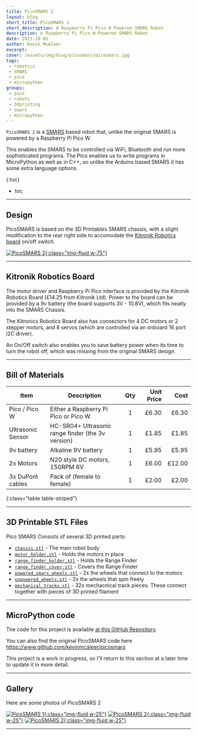 ```yaml
---
title: PicoSMARS 2
layout: blog
short_title: PicoSMARS 2
short_description: A Raspberry Pi Pico W Powered SMARS Robot
description: A Raspberry Pi Pico W Powered SMARS Robot
date: 2023-10-05
author: Kevin McAleer
excerpt: 
cover: /assets/img/blog/picosmars/picosmars.jpg
tags:
 - robotics
 - SMARS
 - pico
 - micropython
groups:
 - pico
 - robots
 - 3dprinting
 - smars
 - micropython
---
```


`PicoSMARS 2` is a [SMARS](/smars) based robot that, unlike the original SMARS is powered by a Raspberry Pi Pico W.

This enables the SMARS to be controlled via WiFi, Bluetooth and run more sophisticated programs. The Pico enables us to write programs in MicroPython as well as in C++, so unlike the Arduino based SMARS it has some extra language options.

{:toc}
* toc

---

## Design

PicoSMARS is based on the 3D Printables SMARS chassis, with a slight modification to the rear right side to accomodate the [Kitronik Robotics board](https://kitronik.co.uk/products/5329-kitronik-compact-robotics-board-for-raspberry-pi-pico?_pos=2&_sid=62e580e2a&_ss=r) on/off switch.

[![PicoSMARS 2](/assets/img/blog/picosmars/picosmars.jpg){:class="img-fluid w-75"}](/assets/img/blog/picosmars/picosmars.jpg)

---

## Kitronik Robotics Board

The motor driver and Raspberry Pi Pico interface is provided by the Kitronik Robotics Board (£14.25 from Kitronik Ltd). Power to the board can be provided by a 9v battery (the board supports 3V - 10.8V), which fits neatly into the SMARS Chassis.

The Kitronics Robotics Board also has connectors for 4 DC motors or 2 stepper motors, and 8 servos (which are controlled via an onboard 16 port I2C driver).

An On/Off switch also enables you to save battery power when its time to turn the robot off, which was missing from the original SMARS design.

---

## Bill of Materials

Item              | Description                                       | Qty | Unit Price |   Cost
------------------|---------------------------------------------------|:---:|-----------:|------:
Pico / Pico W     | Either a Raspberry Pi Pico or Pico W              |  1  |      £6.30 |  £6.30
Ultrasonic Sensor | HC-SR04+ Ultrasonic range finder (the 3v version) |  1  |      £1.85 |  £1.85
9v battery        | Alkaline 9V battery                               |  1  |      £5.95 |  £5.95
2x Motors         | N20 style DC motors, 150RPM 6V                    |  1  |      £6.00 | £12.00
3x DuPont cables  | Pack of  (female to female)                       |  1  |      £2.00 |  £2.00
{:class="table table-striped"}

---

## 3D Printable STL Files

Pico SMARS Consists of several 3D printed parts:

* [`chassis.stl`](/assets/stl/picosmars2/pico_smars2_chassis.stl) - The main robot body
* [`motor_holder.stl`](/assets/stl/smars/motor_holder.stl) - Holds the motors in place
* [`range_finder_holder.stl`](/assets/stl/smars/range_finder_holder.stl) - Holds the Range Finder
* [`range_finder_cover.stl`](/assets/stl/smars/range_finder_cover.stl) - Covers the Range Finder
* [`powered_smars_wheels.stl`](/assets/stl/smars/powered_wheel.stl) - 2x the wheels that connect to the motors
* [`unpowered_wheels.stl`](/assets/stl/smars/unpowered_wheel.stl) - 2x the wheels that spin freely
* [`mechanical_tracks.stl`](/assets/stl/smars/tracks.stl) - 32x mechacnical track pieces. These connect together with pieces of 3D printed filament

---

## MicroPython code

The code for this project is available [at this GitHub Repository](https://www.github.com/kevinmcaleer/picosmars2).

You can also find the original PicoSMARS code here <https://www.github.com/kevinmcaleer/picosmars>

This project is a work in progress, so I'll return to this section at a later time to update it in more detail.

---

## Gallery

Here are some photos of PicoSMARS 2

[![PicoSMARS 1](/assets/img/blog/picosmars/picosmars01.jpg){:class="img-fluid w-25"}](/assets/img/blog/picosmars/picosmars01.jpg)
[![PicoSMARS 2](/assets/img/blog/picosmars/picosmars02.jpg){:class="img-fluid w-25"}](/assets/img/blog/picosmars/picosmars02.jpg)
[![PicoSMARS 2](/assets/img/blog/picosmars/picosmars03.jpg){:class="img-fluid w-25"}](/assets/img/blog/picosmars/picosmars03.jpg)

---
